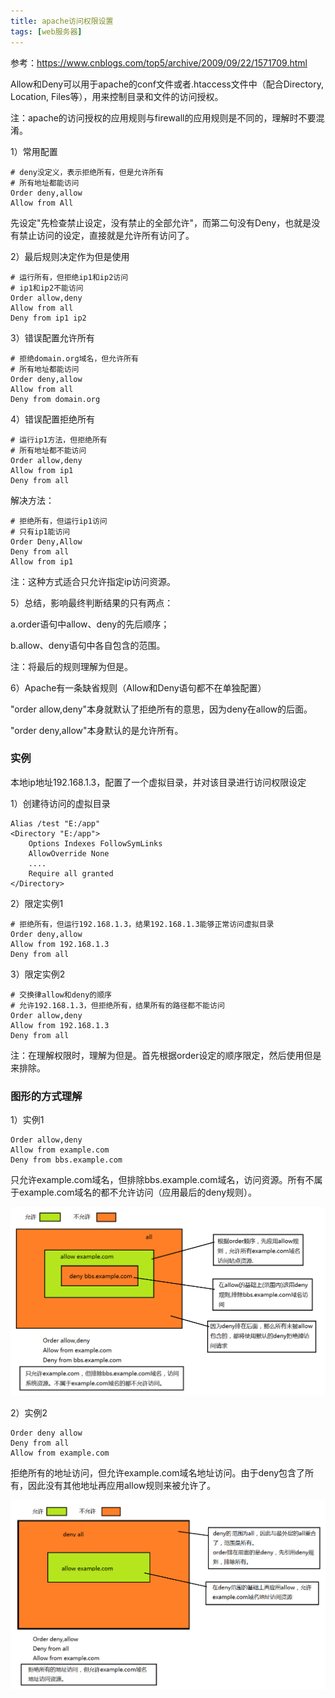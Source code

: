 ```yaml
---
title: apache访问权限设置
tags: [web服务器]
---
```


参考：https://www.cnblogs.com/top5/archive/2009/09/22/1571709.html

Allow和Deny可以用于apache的conf文件或者.htaccess文件中（配合Directory, Location, Files等），用来控制目录和文件的访问授权。

注：apache的访问授权的应用规则与firewall的应用规则是不同的，理解时不要混淆。

1）常用配置

```
# deny没定义，表示拒绝所有，但是允许所有
# 所有地址都能访问
Order deny,allow
Allow from All
```

先设定"先检查禁止设定，没有禁止的全部允许"，而第二句没有Deny，也就是没有禁止访问的设定，直接就是允许所有访问了。

2）最后规则决定作为但是使用

```
# 运行所有，但拒绝ip1和ip2访问
# ip1和ip2不能访问
Order allow,deny
Allow from all
Deny from ip1 ip2
```

3）错误配置允许所有

```
# 拒绝domain.org域名，但允许所有
# 所有地址都能访问
Order deny,allow
Allow from all
Deny from domain.org
```

4）错误配置拒绝所有

```
# 运行ip1方法，但拒绝所有
# 所有地址都不能访问
Order allow,deny
Allow from ip1
Deny from all
```

解决方法：

```
# 拒绝所有，但运行ip1访问
# 只有ip1能访问
Order Deny,Allow
Deny from all
Allow from ip1
```

注：这种方式适合只允许指定ip访问资源。

5）总结，影响最终判断结果的只有两点：

a.order语句中allow、deny的先后顺序；

b.allow、deny语句中各自包含的范围。

注：将最后的规则理解为但是。

6）Apache有一条缺省规则（Allow和Deny语句都不在单独配置）

"order allow,deny"本身就默认了拒绝所有的意思，因为deny在allow的后面。

"order deny,allow"本身默认的是允许所有。

### 实例

本地ip地址192.168.1.3，配置了一个虚拟目录，并对该目录进行访问权限设定

1）创建待访问的虚拟目录

```
Alias /test "E:/app"
<Directory "E:/app">
    Options Indexes FollowSymLinks
    AllowOverride None
    ....
    Require all granted
</Directory>
```

2）限定实例1

```
# 拒绝所有，但运行192.168.1.3，结果192.168.1.3能够正常访问虚拟目录
Order deny,allow
Allow from 192.168.1.3
Deny from all
```

3）限定实例2

```
# 交换律allow和deny的顺序
# 允许192.168.1.3，但拒绝所有，结果所有的路径都不能访问
Order allow,deny
Allow from 192.168.1.3
Deny from all
```

注：在理解权限时，理解为但是。首先根据order设定的顺序限定，然后使用但是来排除。

### 图形的方式理解

1）实例1

```
Order allow,deny
Allow from example.com
Deny from bbs.example.com
```

只允许example.com域名，但排除bbs.example.com域名，访问资源。所有不属于example.com域名的都不允许访问（应用最后的deny规则）。

![](/images/web/apache/appache-access1.png)

2）实例2

```
Order deny allow
Deny from all
Allow from example.com
```

拒绝所有的地址访问，但允许example.com域名地址访问。由于deny包含了所有，因此没有其他地址再应用allow规则来被允许了。

![](/images/web/apache/appache-access2.png)